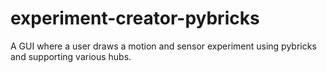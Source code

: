 # experiment-creator-pybricks
A GUI where a user draws a motion and sensor experiment using pybricks and supporting various hubs.
